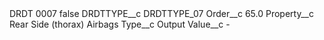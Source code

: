 <?xml version="1.0" encoding="UTF-8"?>
<CustomMetadata xmlns="http://soap.sforce.com/2006/04/metadata" xmlns:xsi="http://www.w3.org/2001/XMLSchema-instance" xmlns:xsd="http://www.w3.org/2001/XMLSchema">
    <label>DRDT 0007</label>
    <protected>false</protected>
    <values>
        <field>DRDTTYPE__c</field>
        <value xsi:type="xsd:string">DRDTTYPE_07</value>
    </values>
    <values>
        <field>Order__c</field>
        <value xsi:type="xsd:double">65.0</value>
    </values>
    <values>
        <field>Property__c</field>
        <value xsi:type="xsd:string">Rear Side (thorax) Airbags</value>
    </values>
    <values>
        <field>Type__c</field>
        <value xsi:type="xsd:string">Output</value>
    </values>
    <values>
        <field>Value__c</field>
        <value xsi:type="xsd:string">-</value>
    </values>
</CustomMetadata>
